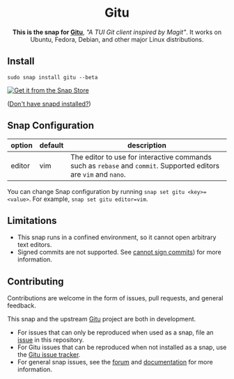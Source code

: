 <h1 style="text-align: center;">
  Gitu
</h1>

<p style="text-align: center;"><b>This is the snap for <a href="https://github.com/altsem/gitu">Gitu</a></b>, <i>"A TUI Git client inspired by Magit"</i>. It works on Ubuntu, Fedora, Debian, and other major Linux
distributions.</p>

## Install

    sudo snap install gitu --beta

[![Get it from the Snap Store](https://snapcraft.io/static/images/badges/en/snap-store-white.svg)](https://snapcraft.io/gitu)

([Don't have snapd installed?](https://snapcraft.io/docs/core/install))


## Snap Configuration

| option | default | description                                                                                                       |
|--------|---------|-------------------------------------------------------------------------------------------------------------------|
| editor | vim     | The editor to use for interactive commands such as `rebase` and `commit`. Supported editors are `vim` and `nano`. |

You can change Snap configuration by running `snap set gitu <key>=<value>`. For example, `snap set gitu editor=vim`.

## Limitations

* This snap runs in a confined environment, so it cannot open arbitrary text editors.
* Signed commits are not supported. See [cannot sign commits](https://github.com/mr-cal/gitu-snap/pull/1)) for more information.


## Contributing

Contributions are welcome in the form of issues, pull requests, and general feedback.

This snap and the upstream [Gitu](https://github.com/altsem/gitu) project are both in development. 
* For issues that can only be reproduced when used as a snap, file an [issue](https://github.com/mr-cal/gitu-snap/issues) in this repository.
* For Gitu issues that can be reproduced when not installed as a snap, use the [Gitu issue tracker](https://github.com/altsem/gitu/issues).
* For general snap issues, see the [forum](https://forum.snapcraft.io/) and [documentation](https://snapcraft.io/docs) for more information.
